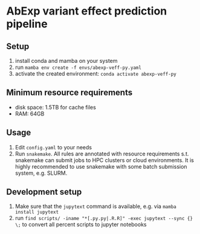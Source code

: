 # AbExp variant effect prediction pipeline

## Setup

1) install conda and mamba on your system
2) run `mamba env create -f envs/abexp-veff-py.yaml`
3) activate the created environment: `conda activate abexp-veff-py`

## Minimum resource requirements

- disk space: 1.5TB for cache files
- RAM: 64GB

## Usage

1) Edit `config.yaml` to your needs
2) Run `snakemake`.
   All rules are annotated with resource requirements s.t. snakemake can submit jobs to HPC clusters or cloud environments.
   It is highly recommended to use snakemake with some batch submission system, e.g. SLURM.

## Development setup

1) Make sure that the `jupytext` command is available, e.g. via `mamba install jupytext`
2) run `find scripts/ -iname "*[.py.py|.R.R]" -exec jupytext --sync {} \;` to convert all percent scripts to jupyter notebooks

